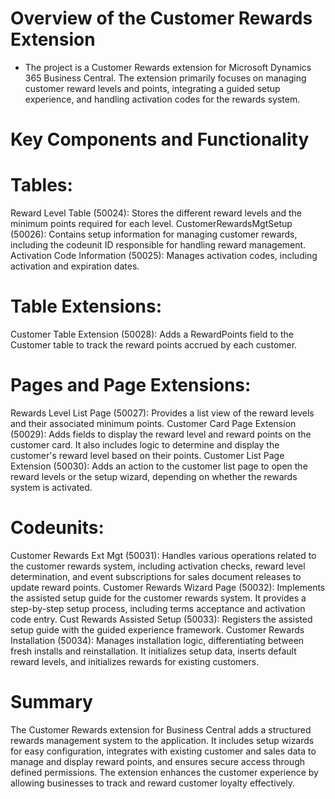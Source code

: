# Overview of the Customer Rewards Extension

- The project is a Customer Rewards extension for Microsoft Dynamics 365 Business Central. The extension primarily focuses on managing customer reward levels and points, integrating a guided setup experience, and handling activation codes for the rewards system.

# Key Components and Functionality

# Tables:
Reward Level Table (50024): Stores the different reward levels and the minimum points required for each level.
CustomerRewardsMgtSetup (50026): Contains setup information for managing customer rewards, including the codeunit ID responsible for handling reward management.
Activation Code Information (50025): Manages activation codes, including activation and expiration dates.

# Table Extensions:
Customer Table Extension (50028): Adds a RewardPoints field to the Customer table to track the reward points accrued by each customer.

# Pages and Page Extensions:
Rewards Level List Page (50027): Provides a list view of the reward levels and their associated minimum points.
Customer Card Page Extension (50029): Adds fields to display the reward level and reward points on the customer card. It also includes logic to determine and display the customer's reward level based on their points.
Customer List Page Extension (50030): Adds an action to the customer list page to open the reward levels or the setup wizard, depending on whether the rewards system is 
activated.

# Codeunits:

Customer Rewards Ext Mgt (50031): Handles various operations related to the customer rewards system, including activation checks, reward level determination, and event subscriptions for sales document releases to update reward points.
Customer Rewards Wizard Page (50032): Implements the assisted setup guide for the customer rewards system. It provides a step-by-step setup process, including terms acceptance and activation code entry.
Cust Rewards Assisted Setup (50033): Registers the assisted setup guide with the guided experience framework.
Customer Rewards Installation (50034): Manages installation logic, differentiating between fresh installs and reinstallation. It initializes setup data, inserts default reward levels, and initializes rewards for existing customers.

# Summary 
The Customer Rewards extension for Business Central adds a structured rewards management system to the application. It includes setup wizards for easy configuration, integrates with existing customer and sales data to manage and display reward points, and ensures secure access through defined permissions. The extension enhances the customer experience by allowing businesses to track and reward customer loyalty effectively.
